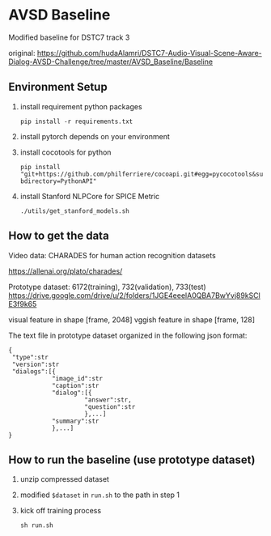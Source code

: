 # AVSD Baseline

Modified baseline for DSTC7 track 3

original: https://github.com/hudaAlamri/DSTC7-Audio-Visual-Scene-Aware-Dialog-AVSD-Challenge/tree/master/AVSD_Baseline/Baseline
## Environment Setup
1. install requirement python packages

   `pip install -r requirements.txt`
   
2. install pytorch depends on your environment

3. install cocotools for python

   `pip install "git+https://github.com/philferriere/cocoapi.git#egg=pycocotools&subdirectory=PythonAPI"`

4. install Stanford NLPCore for SPICE Metric

   `./utils/get_stanford_models.sh`

## How to get the data
Video data: CHARADES for human action recognition datasets

https://allenai.org/plato/charades/

Prototype dataset: 6172(training), 732(validation), 733(test) https://drive.google.com/drive/u/2/folders/1JGE4eeelA0QBA7BwYvj89kSClE3f9k65

visual feature in shape [frame, 2048]
vggish feature in shape [frame, 128]

The text file in prototype dataset organized in the following json format:
```
{
 "type":str
 "version":str
 "dialogs":[{
            "image_id":str
            "caption":str
            "dialog":[{
                     "answer":str, 
                     "question":str
                     },...]
            "summary":str
            },...]
}
```
## How to run the baseline (use prototype dataset)
1. unzip compressed dataset
2. modified `$dataset` in `run.sh` to the path in step 1
3. kick off training process

   `sh run.sh`
